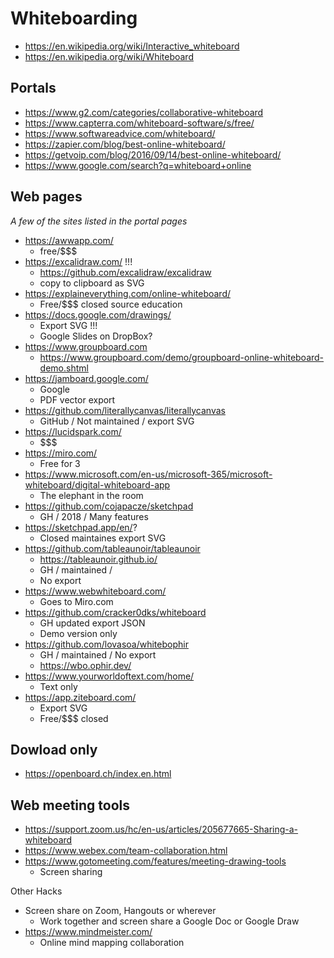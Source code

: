 # Whiteboarding

* https://en.wikipedia.org/wiki/Interactive_whiteboard
* https://en.wikipedia.org/wiki/Whiteboard


## Portals

* https://www.g2.com/categories/collaborative-whiteboard
* https://www.capterra.com/whiteboard-software/s/free/
* https://www.softwareadvice.com/whiteboard/
* https://zapier.com/blog/best-online-whiteboard/
* https://getvoip.com/blog/2016/09/14/best-online-whiteboard/
* https://www.google.com/search?q=whiteboard+online

## Web pages

_A few of the sites listed in the portal pages_

* https://awwapp.com/
	* free/$$$
* https://excalidraw.com/ !!!
	* https://github.com/excalidraw/excalidraw
	* copy to clipboard as SVG
* https://explaineverything.com/online-whiteboard/
	* Free/$$$ closed source education
* https://docs.google.com/drawings/
	* Export SVG !!!
	* Google Slides on DropBox?
* https://www.groupboard.com
	* https://www.groupboard.com/demo/groupboard-online-whiteboard-demo.shtml
* https://jamboard.google.com/
	* Google
	* PDF vector export
* https://github.com/literallycanvas/literallycanvas
	* GitHub / Not maintained / export SVG
* https://lucidspark.com/
	* $$$
* https://miro.com/
	* Free for 3
* https://www.microsoft.com/en-us/microsoft-365/microsoft-whiteboard/digital-whiteboard-app
	* The elephant in the room
* https://github.com/cojapacze/sketchpad
	* GH / 2018 / Many features
* https://sketchpad.app/en/?
	* Closed maintaines export SVG
* https://github.com/tableaunoir/tableaunoir
	* https://tableaunoir.github.io/
	* GH / maintained /
	* No export
* https://www.webwhiteboard.com/
	* Goes to Miro.com
* https://github.com/cracker0dks/whiteboard
	* GH updated export JSON
	* Demo version only
* https://github.com/lovasoa/whitebophir
	* GH / maintained / No export
	* https://wbo.ophir.dev/
* https://www.yourworldoftext.com/home/
	* Text only
* https://app.ziteboard.com/
	* Export SVG
	* Free/$$$ closed

## Dowload only

* https://openboard.ch/index.en.html


## Web meeting tools

* https://support.zoom.us/hc/en-us/articles/205677665-Sharing-a-whiteboard
* https://www.webex.com/team-collaboration.html
* https://www.gotomeeting.com/features/meeting-drawing-tools
	* Screen sharing

Other Hacks

* Screen share on Zoom, Hangouts or wherever
	* Work together and screen share a Google Doc or Google Draw
* https://www.mindmeister.com/
	* Online mind mapping collaboration
